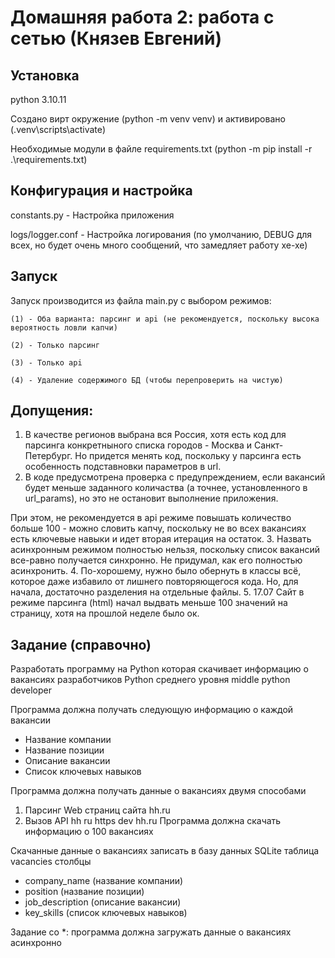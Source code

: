 # Домашняя работа 2: работа с сетью (Князев Евгений)

## Установка
python 3.10.11

Создано вирт окружение (python -m venv venv) и активировано (.venv\scripts\activate)

Необходимые модули в файле requirements.txt (python -m pip install -r .\requirements.txt)

## Конфигурация и настройка
constants.py - Настройка приложения

logs/logger.conf - Настройка логирования (по умолчанию, DEBUG для всех, но будет очень много сообщений, что замедляет работу хе-хе)

## Запуск
Запуск производится из файла main.py с выбором режимов:

    (1) - Оба варианта: парсинг и api (не рекомендуется, поскольку высока вероятность ловли капчи)

    (2) - Только парсинг

    (3) - Только api

    (4) - Удаление содержимого БД (чтобы перепроверить на чистую)

## Допущения:
1. В качестве регионов выбрана вся Россия, хотя есть код для парсинга конкретныного списка городов - Москва и Санкт-Петербург. Но придется менять код, поскольку у парсинга есть особенность подставновки параметров в url.
2. В коде предусмотрена проверка с предупреждением, если вакансий будет меньше заданного количаства (а точнее, установленного в url_params), но это не остановит выполнение приложения.

При этом, не рекомендуется в api режиме повышать количество больше 100 - можно словить капчу, поскольку не во всех вакансиях есть ключевые навыки и идет вторая итерация на остаток.
3. Назвать асинхронным режимом полностью нельзя, поскольку список вакансий все-равно получается синхронно. Не придумал, как его полностью асинхронить.
4. По-хорошему, нужно было обернуть в классы всё, которое даже избавило от лишнего повторяющегося кода. Но, для начала, достаточно разделения на отдельные файлы.
5. 17.07 Сайт в режиме парсинга (html) начал выдвать меньше 100 значений на страницу, хотя на прошлой неделе было ок.

## Задание (справочно)
Разработать программу на Python которая скачивает информацию о вакансиях разработчиков Python среднего уровня middle python developer

Программа должна получать следующую информацию о каждой вакансии
- Название компании
- Название позиции
- Описание вакансии
- Список ключевых навыков

Программа должна получать данные о вакансиях двумя способами
1. Парсинг Web страниц сайта hh.ru
2. Вызов API hh ru https dev hh.ru
Программа должна скачать информацию о 100 вакансиях

Скачанные данные о вакансиях записать в базу данных SQLite таблица vacancies столбцы
- company_name (название компании)
- position (название позиции)
- job_description (описание вакансии)
- key_skills (список ключевых навыков)

Задание со *: программа должна загружать данные о вакансиях асинхронно

